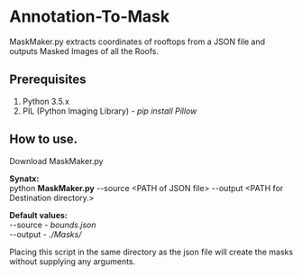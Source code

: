 # Annotation-To-Mask

MaskMaker.py extracts coordinates of rooftops from a JSON file and outputs Masked Images of all the Roofs.

## Prerequisites

1. Python 3.5.x
2. PIL (Python Imaging Library) - _pip install Pillow_

## How to use.
Download MaskMaker.py

**Synatx:**  
python **MaskMaker.py** --source \<PATH of JSON file> --output \<PATH for Destination directory.>  

**Default values:**  
--source - *bounds.json*  
--output - *./Masks/*  

Placing this script in the same directory as the json file will create the masks without supplying any arguments.
